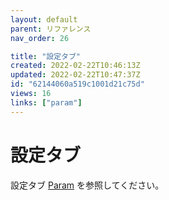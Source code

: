 ```yaml
---
layout: default
parent: リファレンス
nav_order: 26

title: "設定タブ"
created: 2022-02-22T10:46:13Z
updated: 2022-02-22T10:47:37Z
id: "62144060a519c1001d21c75d"
views: 16
links: ["param"]
---
```


# 設定タブ

設定タブ
[Param](Param.html) を参照してください。

